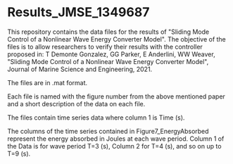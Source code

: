 # Results_JMSE_1349687
This repository contains the data files for the results of "Sliding Mode Control of a Nonlinear Wave Energy Converter Model". 
The objective of the files is to allow researchers to verify their results with the controller proposed in: 
T Demonte Gonzalez, GG Parker, E Anderlini, WW Weaver, "Sliding Mode Control of a Nonlinear Wave Energy Converter Model", Journal of Marine Science and Engineering, 2021. 

The files are in .mat format. 

Each file is named with the figure number from the above mentioned paper and a short description of the data on each file.

The files contain time series data where column 1 is Time (s).

The columns of the time series contained in Figure7_EnergyAbsorbed represent the energy absorbed in Joules at each wave period. Column 1 of the Data is for wave period T=3 (s), Column 2 for T=4 (s), and so on up to T=9 (s).
